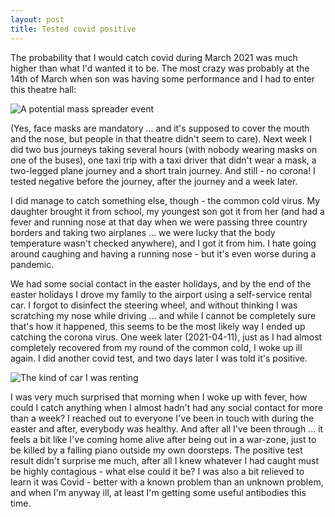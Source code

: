 ```yaml
---
layout: post
title: Tested covid positive
---
```


The probability that I would catch covid during March 2021 was much higher than what I'd wanted it to be.  The most crazy was probably at the 14th of March when son was having some performance and I had to enter this theatre hall:

![A potential mass spreader event](https://ipfs.io/ipfs/QmRB1xfooaLkjiAEs2LEw6b1BEtwEhTQVC9ZEe22YtcrGH)

(Yes, face masks are mandatory ... and it's supposed to cover the mouth and the nose, but people in that theatre didn't seem to care).  Next week I did two bus journeys taking several hours (with nobody wearing masks on one of the buses), one taxi trip with a taxi driver that didn't wear a mask, a two-legged plane journey and a short train journey.  And still - no corona!  I tested negative before the journey, after the journey and a week later.

I did manage to catch something else, though - the common cold virus.  My daughter brought it from school, my youngest son got it from her (and had a fever and running nose at that day when we were passing three country borders and taking two airplanes ... we were lucky that the body temperature wasn't checked anywhere), and I got it from him.  I hate going around caughing and having a running nose - but it's even worse during a pandemic.

We had some social contact in the easter holidays, and by the end of the easter holidays I drove my family to the airport using a self-service rental car.  I forgot to disinfect the steering wheel, and without thinking I was scratching my nose while driving ... and while I cannot be completely sure that's how it happened, this seems to be the most likely way I ended up catching the corona virus. One week later (2021-04-11), just as I had almost completely recovered from my round of the common cold, I woke up ill again.  I did another covid test, and two days later I was told it's positive.

![The kind of car I was renting](https://images.vy.no/s64l2vmdl8/Din%20Bybil%20til%20marka.jpg)

I was very much surprised that morning when I woke up with fever, how could I catch anything when I almost hadn't had any social contact for more than a week?  I reached out to everyone I've been in touch with during the easter and after, everybody was healthy.  And after all I've been through ... it feels a bit like I've coming home alive after being out in a war-zone, just to be killed by a falling piano outside my own doorsteps.  The positive test result didn't surprise me much, after all I knew whatever I had caught must be highly contagious - what else could it be?  I was also a bit relieved to learn it was Covid - better with a known problem than an unknown problem, and when I'm anyway ill, at least I'm getting some useful antibodies this time.
